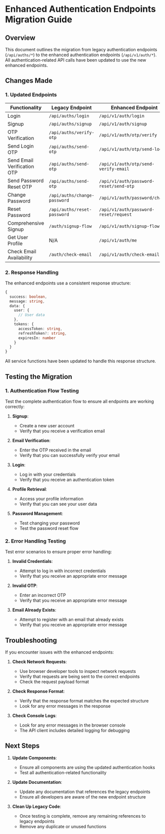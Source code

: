 # Enhanced Authentication Endpoints Migration Guide

## Overview

This document outlines the migration from legacy authentication endpoints (`/api/auths/*`) to the enhanced authentication endpoints (`/api/v1/auth/*`). All authentication-related API calls have been updated to use the new enhanced endpoints.

## Changes Made

### 1. Updated Endpoints

| Functionality | Legacy Endpoint | Enhanced Endpoint |
|---------------|----------------|-------------------|
| Login | `/api/auths/login` | `/api/v1/auth/login` |
| Signup | `/api/auths/signup` | `/api/v1/auth/signup` |
| OTP Verification | `/api/auths/verify-otp` | `/api/v1/auth/otp/verify` |
| Send Login OTP | `/api/auths/send-otp` | `/api/v1/auth/otp/send-login` |
| Send Email Verification OTP | `/api/auths/send-otp` | `/api/v1/auth/otp/send-verify-email` |
| Send Password Reset OTP | `/api/auths/send-otp` | `/api/v1/auth/password-reset/send-otp` |
| Change Password | `/api/auths/change-password` | `/api/v1/auth/password/change` |
| Reset Password | `/api/auths/reset-password` | `/api/v1/auth/password-reset/request` |
| Comprehensive Signup | `/auth/signup-flow` | `/api/v1/auth/signup-flow` |
| Get User Profile | N/A | `/api/v1/auth/me` |
| Check Email Availability | `/auth/check-email` | `/api/v1/auth/check-email` |

### 2. Response Handling

The enhanced endpoints use a consistent response structure:

```typescript
{
  success: boolean,
  message: string,
  data: {
    user: {
      // User data
    },
    tokens: {
      accessToken: string,
      refreshToken?: string,
      expiresIn: number
    }
  }
}
```

All service functions have been updated to handle this response structure.

## Testing the Migration

### 1. Authentication Flow Testing

Test the complete authentication flow to ensure all endpoints are working correctly:

1. **Signup**:
   - Create a new user account
   - Verify that you receive a verification email

2. **Email Verification**:
   - Enter the OTP received in the email
   - Verify that you can successfully verify your email

3. **Login**:
   - Log in with your credentials
   - Verify that you receive an authentication token

4. **Profile Retrieval**:
   - Access your profile information
   - Verify that you can see your user data

5. **Password Management**:
   - Test changing your password
   - Test the password reset flow

### 2. Error Handling Testing

Test error scenarios to ensure proper error handling:

1. **Invalid Credentials**:
   - Attempt to log in with incorrect credentials
   - Verify that you receive an appropriate error message

2. **Invalid OTP**:
   - Enter an incorrect OTP
   - Verify that you receive an appropriate error message

3. **Email Already Exists**:
   - Attempt to register with an email that already exists
   - Verify that you receive an appropriate error message

## Troubleshooting

If you encounter issues with the enhanced endpoints:

1. **Check Network Requests**:
   - Use browser developer tools to inspect network requests
   - Verify that requests are being sent to the correct endpoints
   - Check the request payload format

2. **Check Response Format**:
   - Verify that the response format matches the expected structure
   - Look for any error messages in the response

3. **Check Console Logs**:
   - Look for any error messages in the browser console
   - The API client includes detailed logging for debugging

## Next Steps

1. **Update Components**:
   - Ensure all components are using the updated authentication hooks
   - Test all authentication-related functionality

2. **Update Documentation**:
   - Update any documentation that references the legacy endpoints
   - Ensure all developers are aware of the new endpoint structure

3. **Clean Up Legacy Code**:
   - Once testing is complete, remove any remaining references to legacy endpoints
   - Remove any duplicate or unused functions